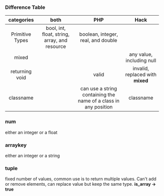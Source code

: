 
### Difference Table
| categories   |      both      |  PHP |  Hack |
|:----------:|:-------------:|:------:|:--------:|
| Primitive Types |  bool, int, float, string, array, and resource | boolean, integer, real, and double |  |
| mixed |       |    | any value, including null |
| returning void |  |  valid | invalid, replaced with **mixed** |
| classname | | can use a string containing the name of a class in any position |classname<Thing> |

### num
either an integer or a float

### arraykey
either an integer or a string

### tuple
fixed number of values, common use is to return multiple values. Can't add or remove elements, can replace value but keep the same type. **is_array -> true**

